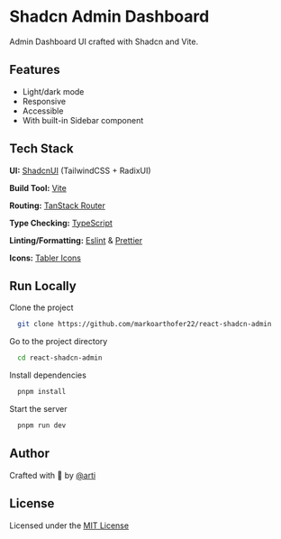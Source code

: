 # Shadcn Admin Dashboard

Admin Dashboard UI crafted with Shadcn and Vite.

## Features

- Light/dark mode
- Responsive
- Accessible
- With built-in Sidebar component

## Tech Stack

**UI:** [ShadcnUI](https://ui.shadcn.com) (TailwindCSS + RadixUI)

**Build Tool:** [Vite](https://vitejs.dev/)

**Routing:** [TanStack Router](https://tanstack.com/router/latest)

**Type Checking:** [TypeScript](https://www.typescriptlang.org/)

**Linting/Formatting:** [Eslint](https://eslint.org/) & [Prettier](https://prettier.io/)

**Icons:** [Tabler Icons](https://tabler.io/icons)

## Run Locally

Clone the project

```bash
  git clone https://github.com/markoarthofer22/react-shadcn-admin
```

Go to the project directory

```bash
  cd react-shadcn-admin
```

Install dependencies

```bash
  pnpm install
```

Start the server

```bash
  pnpm run dev
```

## Author

Crafted with 🤍 by [@arti](https://github.com/markoarthofer22/)

## License

Licensed under the [MIT License](https://choosealicense.com/licenses/mit/)
